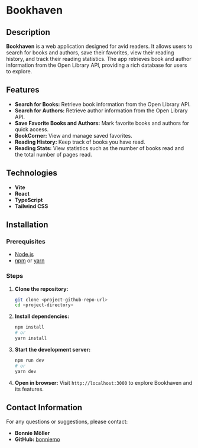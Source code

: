 # Bookhaven

## Description

**Bookhaven** is a web application designed for avid readers. It allows users to search for books and authors, save their favorites, view their reading history, and track their reading statistics. The app retrieves book and author information from the Open Library API, providing a rich database for users to explore.

## Features

- **Search for Books:** Retrieve book information from the Open Library API.
- **Search for Authors:** Retrieve author information from the Open Library API.
- **Save Favorite Books and Authors:** Mark favorite books and authors for quick access.
- **BookCorner:** View and manage saved favorites.
- **Reading History:** Keep track of books you have read.
- **Reading Stats:** View statistics such as the number of books read and the total number of pages read.

## Technologies

- **Vite**
- **React**
- **TypeScript**
- **Tailwind CSS**

## Installation

### Prerequisites

- [Node.js](https://nodejs.org/)
- [npm](https://www.npmjs.com/) or [yarn](https://yarnpkg.com/)

### Steps

1. **Clone the repository:**
    ```bash
    git clone <project-github-repo-url>
    cd <project-directory>
    ```

2. **Install dependencies:**
    ```bash
    npm install
    # or
    yarn install
    ```

3. **Start the development server:**
    ```bash
    npm run dev
    # or
    yarn dev
    ```

4. **Open in browser:**
    Visit `http://localhost:3000` to explore Bookhaven and its features.

## Contact Information

For any questions or suggestions, please contact:

- **Bonnie Möller**
- **GitHub:** [bonniemo](https://github.com/bonniemo)
